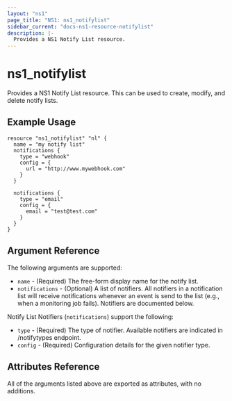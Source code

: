 ```yaml
---
layout: "ns1"
page_title: "NS1: ns1_notifylist"
sidebar_current: "docs-ns1-resource-notifylist"
description: |-
  Provides a NS1 Notify List resource.
---
```


# ns1\_notifylist

Provides a NS1 Notify List resource. This can be used to create, modify, and delete notify lists.

## Example Usage

```hcl
resource "ns1_notifylist" "nl" {
  name = "my notify list"
  notifications {
    type = "webhook"
    config = {
      url = "http://www.mywebhook.com"
    }
  }

  notifications {
    type = "email"
    config = {
      email = "test@test.com"
    }
  }
}
```

## Argument Reference

The following arguments are supported:

* `name` - (Required) The free-form display name for the notify list.
* `notifications` - (Optional) A list of notifiers. All notifiers in a notification list will receive notifications whenever an event is send to the list (e.g., when a monitoring job fails). Notifiers are documented below.

Notify List Notifiers (`notifications`) support the following:

* `type` - (Required) The type of notifier. Available notifiers are indicated in /notifytypes endpoint. 
* `config` - (Required) Configuration details for the given notifier type.

## Attributes Reference

All of the arguments listed above are exported as attributes, with no
additions.
